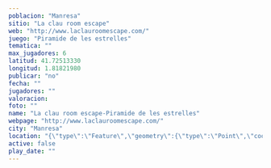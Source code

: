 ```yaml
---
poblacion: "Manresa"
sitio: "La clau room escape"
web: "http://www.laclauroomescape.com/"
juego: "Piramide de les estrelles"
tematica: ""
max_jugadores: 6
latitud: 41.72513330
longitud: 1.81821980
publicar: "no"
fecha: ""
jugadores: ""
valoracion: 
foto: ""
name: "La clau room escape-Piramide de les estrelles"
webpage: "http://www.laclauroomescape.com/"
city: "Manresa"
location: "{\"type\":\"Feature\",\"geometry\":{\"type\":\"Point\",\"coordinates\":[\"41,72513330\",\"1,81821980\"]}}"
active: false
play_date: ""
---
```

